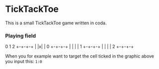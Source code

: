 # TickTackToe
This is a small TickTackToe game written in coda.

### Playing field


 0 1 2
+-+-+-+
| |x| | 0
+-+-+-+
| | | | 1
+-+-+-+
| | | | 2
+-+-+-+

When you for example want to target the cell
ticked in the graphic above you input this:
`1:0`
